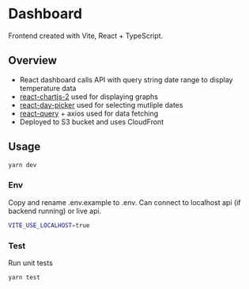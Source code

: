 # Dashboard
Frontend created with Vite, React + TypeScript.

## Overview
- React dashboard calls API with query string date range to display temperature data
- [react-chartjs-2](https://react-chartjs-2.js.org) used for displaying graphs
- [react-day-picker](https://react-day-picker.js.org) used for selecting mutliple dates
- [react-query](https://tanstack.com/query/latest/docs/framework/react/overview) + axios used for data fetching
- Deployed to S3 bucket and uses CloudFront

## Usage
```bash
yarn dev
```

### Env
Copy and rename .env.example to .env.
Can connect to localhost api (if backend running) or live api.

```bash
VITE_USE_LOCALHOST=true
```

### Test
Run unit tests
```bash
yarn test
```

